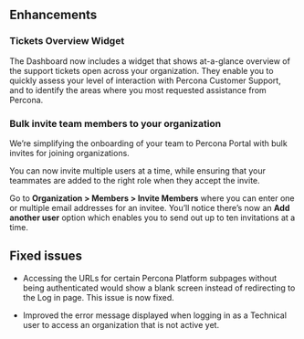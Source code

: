 ## Enhancements

### Tickets Overview Widget
 The Dashboard now includes a widget that shows at-a-glance overview of the support tickets open across your organization. They enable you to quickly assess your level of interaction with Percona Customer Support, and to identify the areas where you most requested assistance from Percona. 
 
### Bulk invite team members to your organization
We’re simplifying the onboarding of your team to Percona Portal with bulk invites for joining  organizations. 

You can now invite multiple users at a time, while ensuring that your teammates are added to the right role when they accept the invite. 

Go to **Organization > Members > Invite Members** where you can enter one or multiple email addresses for an invitee. You’ll notice there’s now an **Add another user** option which enables you to send out up to ten invitations at a time.

## Fixed issues
- Accessing the URLs for certain Percona Platform subpages without being authenticated would show a blank screen instead of redirecting to the Log in page. This issue is now fixed.

- Improved the error message displayed when logging in as a Technical user to access an organization that is not active yet.
